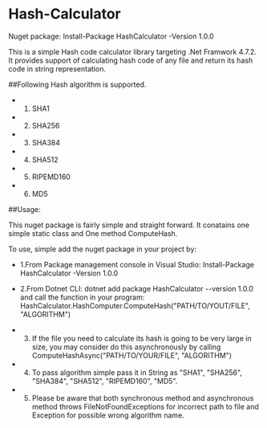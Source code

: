 # Hash-Calculator
Nuget package: Install-Package HashCalculator -Version 1.0.0 

This is a simple Hash code calculator library targeting .Net Framwork 4.7.2. It provides support of calculating hash code of
any file and return its hash code in string representation.

##Following Hash algorithm is supported.
  * 1. SHA1
  * 2. SHA256
  * 3. SHA384
  * 4. SHA512
  * 5. RIPEMD160
  * 6. MD5
  
 ##Usage:
 
 This nuget package is fairly simple and straight forward. It conatains one simple static class and One method ComputeHash.
 
 To use, simple add the nuget package in your project by:
  * 1.From Package management console in Visual Studio: Install-Package HashCalculator -Version 1.0.0 
  
  * 2.From Dotnet CLI: dotnet add package HashCalculator --version 1.0.0 
 and call the function in your program: HashCalculator.HashComputer.ComputeHash("PATH/TO/YOUT/FILE", "ALGORITHM")
 
  * 3. If the file you need to calculate its hash is going to be very large in size, you may consider do this asynchronously by 
  calling ComputeHashAsync("PATH/TO/YOUR/FILE", "ALGORITHM")
  
  * 4. To pass algorithm simple pass it in String as "SHA1", "SHA256", "SHA384", "SHA512", "RIPEMD160", "MD5".
  
  * 5. Please be aware that both synchronous method and asynchronous method throws FileNotFoundExceptions for incorrect path to file
  and Exception for possible wrong algorithm name.

